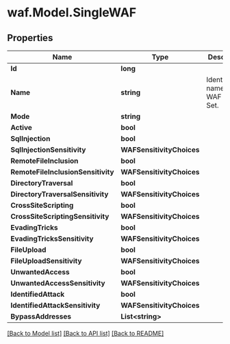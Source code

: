 # waf.Model.SingleWAF

## Properties

Name | Type | Description | Notes
------------ | ------------- | ------------- | -------------
**Id** | **long** |  | [optional] 
**Name** | **string** | Identification name for WAF Rule Set. | [optional] 
**Mode** | **string** |  | [optional] 
**Active** | **bool** |  | [optional] 
**SqlInjection** | **bool** |  | [optional] 
**SqlInjectionSensitivity** | **WAFSensitivityChoices** |  | [optional] 
**RemoteFileInclusion** | **bool** |  | [optional] 
**RemoteFileInclusionSensitivity** | **WAFSensitivityChoices** |  | [optional] 
**DirectoryTraversal** | **bool** |  | [optional] 
**DirectoryTraversalSensitivity** | **WAFSensitivityChoices** |  | [optional] 
**CrossSiteScripting** | **bool** |  | [optional] 
**CrossSiteScriptingSensitivity** | **WAFSensitivityChoices** |  | [optional] 
**EvadingTricks** | **bool** |  | [optional] 
**EvadingTricksSensitivity** | **WAFSensitivityChoices** |  | [optional] 
**FileUpload** | **bool** |  | [optional] 
**FileUploadSensitivity** | **WAFSensitivityChoices** |  | [optional] 
**UnwantedAccess** | **bool** |  | [optional] 
**UnwantedAccessSensitivity** | **WAFSensitivityChoices** |  | [optional] 
**IdentifiedAttack** | **bool** |  | [optional] 
**IdentifiedAttackSensitivity** | **WAFSensitivityChoices** |  | [optional] 
**BypassAddresses** | **List&lt;string&gt;** |  | [optional] 

[[Back to Model list]](../README.md#documentation-for-models) [[Back to API list]](../README.md#documentation-for-api-endpoints) [[Back to README]](../README.md)

